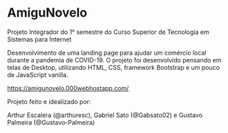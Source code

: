 # AmiguNovelo
Projeto Integrador do 1° semestre do Curso Superior de Tecnologia em Sistemas para Internet

Desenvolvimento de uma landing page para ajudar um comércio local durante a pandemia de COVID-19. O projeto foi desenvolvido pensando em telas de Desktop, utilizando HTML, CSS, framework Bootstrap e um pouco de JavaScript vanilla.

https://amigunovelo.000webhostapp.com/

Projeto feito e idealizado por: 

Arthur Escalera (@arthuresc), Gabriel Sato (@Gabsato02) e Gustavo Palmeira (@Gustavo-Palmeira)
